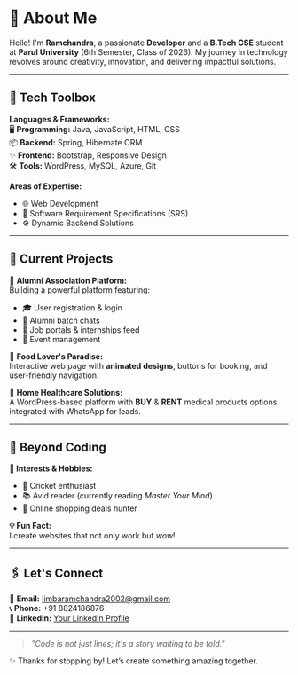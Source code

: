 # 🌟 About Me  

Hello! I'm **Ramchandra**, a passionate **Developer** and a **B.Tech CSE** student at **Parul University** (6th Semester, Class of 2026). My journey in technology revolves around creativity, innovation, and delivering impactful solutions.  

---

## 🔧 Tech Toolbox  

**Languages & Frameworks:**  
🖥️ **Programming:** Java, JavaScript, HTML, CSS  
📦 **Backend:** Spring, Hibernate ORM  
✨ **Frontend:** Bootstrap, Responsive Design  
🛠️ **Tools:** WordPress, MySQL, Azure, Git  

**Areas of Expertise:**  
- 🌐 Web Development  
- 🧩 Software Requirement Specifications (SRS)  
- ⚙️ Dynamic Backend Solutions  

---

## 🚀 Current Projects  

🌟 **Alumni Association Platform:**  
Building a powerful platform featuring:  
- 🎓 User registration & login  
- 🤝 Alumni batch chats  
- 📂 Job portals & internships feed  
- 🎉 Event management  

🍴 **Food Lover's Paradise:**  
Interactive web page with **animated designs**, buttons for booking, and user-friendly navigation.  

🏥 **Home Healthcare Solutions:**  
A WordPress-based platform with **BUY** & **RENT** medical products options, integrated with WhatsApp for leads.  

---

## 📘 Beyond Coding  

**🌈 Interests & Hobbies:**  
- 🏏 Cricket enthusiast  
- 📚 Avid reader (currently reading *Master Your Mind*)  
- 🛒 Online shopping deals hunter  

**💡 Fun Fact:**  
I create websites that not only work but *wow*!  

---

## 🖇️ Let's Connect  

📧 **Email:** [limbaramchandra2002@gmail.com](mailto:limbaramchandra2002@gmail.com)  
📞 **Phone:** +91 8824186876  
💼 **LinkedIn:** [Your LinkedIn Profile](https://www.linkedin.com/in/ram1528/)  

---

> *"Code is not just lines; it's a story waiting to be told."*  

✨ Thanks for stopping by! Let’s create something amazing together.  
